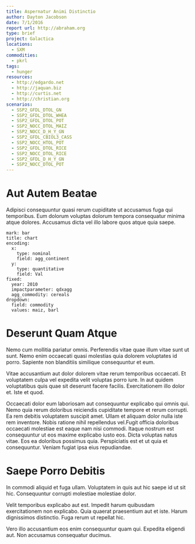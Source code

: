 ```yaml
---
title: Aspernatur Animi Distinctio
author: Dayton Jacobson
date: 7/1/2016
report url: http://abraham.org
type: brief
project: Galactica
locations:
  - SXM
commodities:
  - pkrl
tags:
  - hunger
resources:
  - http://edgardo.net
  - http://jaquan.biz
  - http://curtis.net
  - http://christian.org
scenarios:
  - SSP2_GFDL_DTOL_GN
  - SSP2_GFDL_DTOL_WHEA
  - SSP2_GFDL_DTOL_POT
  - SSP2_NOCC_DTOL_MAIZ
  - SSP2_NOCC_D_H_Y_GN
  - SSP2_GFDL_CBIOL3_CASS
  - SSP2_NOCC_HTOL_POT
  - SSP2_GFDL_DTOL_RICE
  - SSP2_NOCC_DTOL_RICE
  - SSP2_GFDL_D_H_Y_GN
  - SSP2_NOCC_DTOL_POT
---
```

# Aut Autem Beatae
Adipisci consequuntur quasi rerum cupiditate ut accusamus fuga qui temporibus. Eum dolorum voluptas dolorum tempora consequatur minima atque dolores. Accusamus dicta vel illo labore quos atque quia saepe.

```vis
mark: bar
title: chart
encoding:
  x:
    type: nominal
    field: agg_continent
  y:
    type: quantitative
    field: Val
fixed:
  year: 2010
  impactparameter: qdxagg
  agg_commodity: cereals
dropdown:
  field: commodity
  values: maiz, barl
```

# Deserunt Quam Atque
Nemo cum mollitia pariatur omnis. Perferendis vitae quae illum vitae sunt ut sunt. Nemo enim occaecati quasi molestias quia dolorem voluptates id porro. Sapiente non blanditiis similique consequuntur et eum.
 Vitae accusantium aut dolor dolorem vitae rerum temporibus occaecati. Et voluptatem culpa vel expedita velit voluptas porro iure. In aut quidem voluptatibus quis quae sit deserunt facere facilis. Exercitationem illo dolor et. Iste et quod.
 Occaecati dolor eum laboriosam aut consequuntur explicabo qui omnis qui. Nemo quia rerum doloribus reiciendis cupiditate tempore et rerum corrupti. Ea rem debitis voluptatem suscipit amet. Ullam et aliquam dolor nulla iste rem inventore. Nobis ratione nihil repellendus vel.Fugit officia doloribus occaecati molestiae est eaque nam nisi commodi. Itaque nostrum est consequuntur ut eos maxime explicabo iusto eos. Dicta voluptas natus vitae. Eos ea doloribus possimus quia. Perspiciatis est et ut quia et consequuntur. Veniam fugiat ipsa eius repudiandae.

# Saepe Porro Debitis
In commodi aliquid et fuga ullam. Voluptatem in quis aut hic saepe id ut sit hic. Consequuntur corrupti molestiae molestiae dolor.
 Velit temporibus explicabo aut est. Impedit harum quibusdam exercitationem non explicabo. Quia quaerat praesentium aut et iste. Harum dignissimos distinctio. Fuga rerum ut repellat hic.
 Vero illo accusantium eos enim consequuntur quam qui. Expedita eligendi aut. Non accusamus consequatur ducimus.
